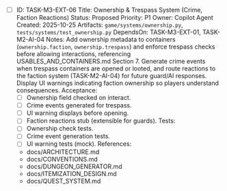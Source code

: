 - [ ] ID: TASK-M3-EXT-06
  Title: Ownership & Trespass System (Crime, Faction Reactions)
  Status: Proposed
  Priority: P1
  Owner: Copilot Agent
  Created: 2025-10-25
  Artifacts: `game/systems/ownership.py`, `tests/systems/test_ownership.py`
  DependsOn: TASK-M3-EXT-01, TASK-M2-AI-04
  Notes:
  Add ownership metadata to containers (`ownership.faction`, `ownership.trespass`) and enforce trespass checks before allowing interactions, referencing USABLES_AND_CONTAINERS.md Section 7.
  Generate crime events when trespass containers are opened or looted, and route reactions to the faction system (TASK-M2-AI-04) for future guard/AI responses.
  Display UI warnings indicating faction ownership so players understand consequences.
  Acceptance:
  - [ ] Ownership field checked on interact.
  - [ ] Crime events generated for trespass.
  - [ ] UI warning displays before opening.
  - [ ] Faction reactions stub (extensible for guards).
  Tests:
  - [ ] Ownership check tests.
  - [ ] Crime event generation tests.
  - [ ] UI warning tests (mock).
  References:
  - docs/ARCHITECTURE.md
  - docs/CONVENTIONS.md
  - docs/DUNGEON_GENERATOR.md
  - docs/ITEMIZATION_DESIGN.md
  - docs/QUEST_SYSTEM.md

